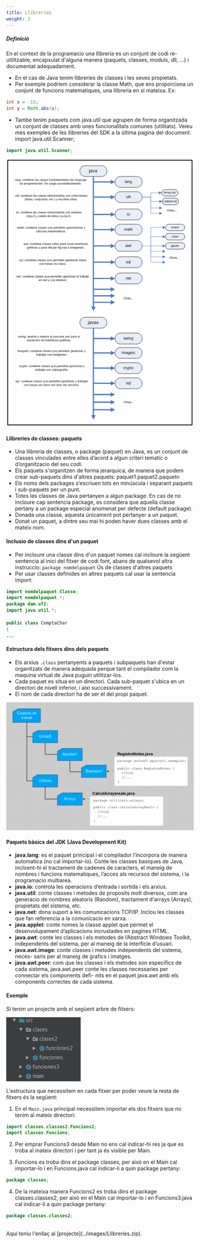 ```yaml
---
title: Llibreries
weight: 3
---
```


##### Definició

En el context de la programacio una llibreria es un conjunt de codi re-utilitzable, encapsulat d'alguna manera
(paquets, classes, moduls, dll, ...) i documentat adequadament.
* En el cas de Java tenim llibreries de classes i les seves propietats.
* Per exemple podriem considerar la classe Math, que ens proporciona un conjunt de funcions matematiques, una
llibreria en si mateixa. Ex:

```java
int x = -15;
int y = Math.abs(x);
```

* Tambe tenim paquets com java.util que agrupen de forma organitzada un conjunt de classes amb unes
funcionalitats comunes (utilitats). Veieu mes exemples de les llibreries del SDK a la última pagina del document.
import java.util.Scanner;

```java
import java.util.Scanner;
```

![array](../images/llibreriesJava.png?width=500px)

#### Llibreries de classes: paquets
* Una llibreria de classes, o package (paquet) en Java, es un conjunt de classes vinculades entre elles d’acord a
algun criteri tematic o d’organitzacio del seu codi.
* Els paquets s'organitzen de forma jerarquica, de manera que podem crear sub-paquets dins d'altres paquets:
paquet1.paquet2.paquetn
* Els noms dels packages s’escriuen tots en minúscula i separant paquets i sub-paquets per un punt.
* Totes les classes de Java pertanyen a algun package. En cas de no incloure cap sentencia package, es considera que
aquella classe pertany a un package especial anomenat per defecte (default package).
* Donada una classe, aquesta únicament pot pertanyer a un paquet.
* Donat un paquet, a dintre seu mai hi poden haver dues classes amb el mateix nom.


#### Inclusio de classes dins d'un paquet
* Per incloure una classe dins d'un paquet nomes cal incloure la següent sentencia al inici del fitxer de codi font,
abans de qualsevol altra instruccio:
``package nomdelpaquet``
Ús de classes d'altres paquets
*  Per usar classes definides en altres paquets cal usar la sentencia import:

```java
import nomdelpaquet.Classe;
import nomdelpaquet.*;
package dam.uf2;
import java.util.*;

public class ComptaChar
{
...
```

#### Estructura dels fitxers dins dels paquets
* Els arxius ``.class`` pertanyents a paquets i subpaquets han d'estar organitzats de manera adequada perque tant el
compilador com la maquina virtual de Java puguin utilitzar-los.
* Cada paquet es situa en un directori. Cada sub-paquet s'ubica en un directori de nivell inferior, i així
successivament.
* El nom de cada directori ha de ser el del propi paquet.

![array](../images/llibreries.png?width=500px)

#### Paquets bàsics del JDK (Java Development Kit)

* **java.lang**: es el paquet principal i el compilador l’incorpora de manera automatica (no cal importar-lo). Conte les
classes basiques de Java, incloent-hi el tractament de cadenes de caracters, el maneig de nombres i funcions
matematiques, l’acces als recursos del sistema, i la programacio multiarea.
* **java.io**: controla les operacions d’entrada i sortida i els arxius.
* **java.util**: conte classes i metodes de proposits molt diversos, com ara generacio de nombres aleatoris (Random),
tractament d'arrays (Arrays), propietats del sistema, etc.
* **java.net**: dona suport a les comunicacions TCP/IP. Inclou les classes que fan referencia a la comunicacio en xarxa.
* **java.applet**: conte nomes la classe applet que permet el desenvolupament d’aplicacions incrustades en pagines
HTML.
* **java.awt**: conte les classes i els metodes de l’Abstract Windows Toolkit, independents del sistema, per al maneig
de la interfície d’usuari.
* **java.awt.image**: conte classes i metodes independents del sistema, neces- saris per al maneig de grafics i imatges.
* **java.awt.peer**: com que les classes i els metodes son específics de cada sistema, java.awt.peer conte les classes
necessaries per connectar els components defi- nits en el paquet java.awt amb els components correctes de cada
sistema. 

#### Exemple

Si tenim un projecte amb el següent arbre de fitxers:

![array](../images/projecte.png?width=300px)

L'estructura que necessitem en cada fitxer per poder veure la resta de fitxers és la següent:

1. En el ``Main.java`` principal necessitem importar els dos fitxers que no tenim al mateix directori:

```java
import classes.classes2.Funcions2;
import classes.Funcions;
```

2. Per emprar Funcions3 desde Main no ens cal indicar-hi res ja que es troba al mateix directori i per tant ja és visible per Main.

3. Funcions es troba dins el package classes, per això en el Main cal importar-lo i en Funcions.java cal indicar-li a quin package pertany:
```java
package classes;
```

4. De la mateixa manera Funcions2 es troba dins el package classes.classes2, per això en el Main cal importar-lo i en Funcions3.java cal indicar-li a quin package pertany:
```java
package classes.classes2;
```

<br>
Aquí teniu l'enllaç al [projecte](../images/Llibreries.zip).
